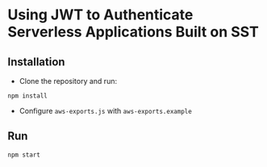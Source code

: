 # Using JWT to Authenticate Serverless Applications Built on SST

## Installation

- Clone the repository and run:

```shell
npm install
```

- Configure `aws-exports.js` with `aws-exports.example`

## Run

```shell
npm start
```